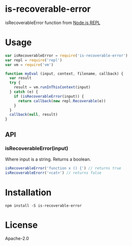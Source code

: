 # is-recoverable-error

isRecoverableError function from [Node.js
REPL](https://github.com/nodejs/node/blob/e322f74ce1f8ff3ce1224a7ea9264542871aec3b/lib/internal/repl/utils.js)

# Usage
```js
var isRecoverableError = require('is-recoverable-error')
var repl = require('repl')
var vm = require('vm')

function myEval (input, context, filename, callback) {
  var result
  try {
    result = vm.runInThisContext(input)
  } catch (e) {
    if (isRecoverableError(input)) {
      return callback(new repl.Recoverable(e))
    }
  }
  callback(null, result)
}
```

## API
### isRecoverableError(input)
Where input is a string. Returns a boolean.

```js
isRecoverableError('function x () {') // returns true
isRecoverableErorr('<cat>') // returns false
```


# Installation
```
npm install -S is-recoverable-error 
```

# License
Apache-2.0
